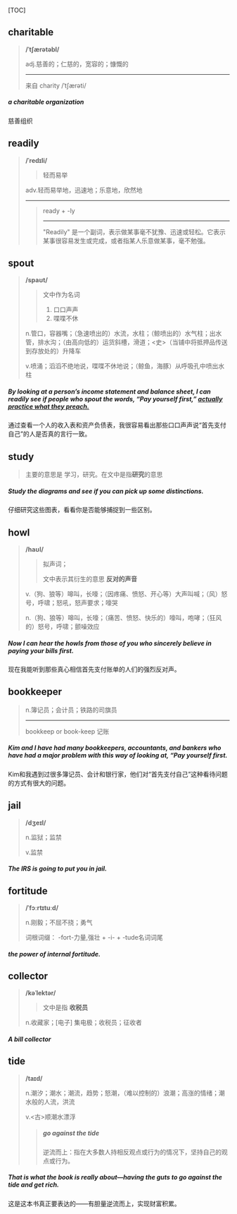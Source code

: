 [TOC]

## charitable

> **/ˈtʃærətəbl/**
>
> adj.慈善的；仁慈的，宽容的；慷慨的
>
> ---
>
> 来自 charity /ˈtʃærəti/

#####  a **charitable** organization

慈善组织

## readily

> **/ˈredɪli/**
>
> > 轻而易举
>
> adv.轻而易举地，迅速地；乐意地，欣然地
>
> ---
>
> > ready +‎ -ly
> >
> > ---
> >
> > "Readily" 是一个副词，表示做某事毫不犹豫、迅速或轻松。它表示某事很容易发生或完成，或者指某人乐意做某事，毫不勉强。

## spout

> **/spaʊt/**
>
> > 文中作为名词
> >
> > 1. 口口声声
> > 2. 喋喋不休
>
> n.管口，容器嘴；（急速喷出的）水流，水柱；（鲸喷出的）水气柱；出水管，排水沟；（由高向低的）运货斜槽，滑道；<史>（当铺中将抵押品传送到存放处的）升降车
>
> v.喷涌；滔滔不绝地说，喋喋不休地说；（鲸鱼，海豚）从呼吸孔中喷出水柱

##### By looking at a person’s income statement and balance sheet, I can **readily** see if people who **spout** the words, “Pay yourself first,” <u>actually practice what they preach.</u>

通过查看一个人的收入表和资产负债表，我很容易看出那些口口声声说“首先支付自己”的人是否真的言行一致。

## study

> 主要的意思是  学习，研究。在文中是指**研究**的意思

##### **Study** the diagrams and see if you can pick up some distinctions.

仔细研究这些图表，看看你是否能够捕捉到一些区别。

## howl

> **/haʊl/**
>
> > 拟声词；
> >
> > 文中表示其衍生的意思  **反对的声音**
>
> v.（狗、狼等）嗥叫，长嚎；（因疼痛、愤怒、开心等）大声叫喊；（风）怒号，呼啸；怒吼，怒声要求；嚎哭
>
> n.（狗、狼等）嗥叫，长嚎；（痛苦、愤怒、快乐的）嚎叫，咆哮；（狂风的）怒号，呼啸；颤噪效应

##### Now I can hear the **howls** from those of you who sincerely believe in paying your bills first. 

现在我能听到那些真心相信首先支付账单的人们的强烈反对声。

## bookkeeper

> n.簿记员；会计员；铁路的司旗员
>
> ---
>
> bookkeep or book-keep  记账

##### Kim and I have had many **bookkeepers**, accountants, and bankers who have had a major problem with this way of looking at, “Pay yourself first.

Kim和我遇到过很多簿记员、会计和银行家，他们对“首先支付自己”这种看待问题的方式有很大的问题。

## jail

> **/dʒeɪl/**
>
> n.监狱；监禁
>
> v.监禁

##### The IRS is going to put you in **jail**.

## fortitude

> **/ˈfɔːrtɪtuːd/**
>
> n.刚毅；不屈不挠；勇气
>
> 词根词缀： -fort-力量,强壮 + -i- + -tude名词词尾

##### the power of internal **fortitude**.

## collector

> **/kəˈlektər/**
>
> > 文中是指  **收税员**
>
> n.收藏家；[电子] 集电极；收税员；征收者

##### A bill **collector** 

## tide

> **/taɪd/**
>
> n.潮汐；潮水；潮流，趋势；怒潮，（难以控制的）浪潮；高涨的情绪；潮水般的人流，洪流
>
> v.<古>顺潮水漂浮
>
> > ##### go against the tide
> >
> > 逆流而上：指在大多数人持相反观点或行为的情况下，坚持自己的观点或行为。

##### That is what the book is really about—having the guts to go against the **tide** and get rich.

这是这本书真正要表达的——有胆量逆流而上，实现财富积累。